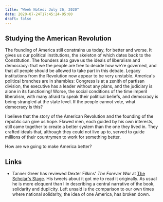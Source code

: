```yaml
---
title: "Week Notes: July 26, 2020"
date: 2020-07-24T17:45:24-05:00
draft: false
---
```

## Studying the American Revolution
The founding of America still constrains us today, for better and worse. It gives us our political institutions, the skeleton of which dates back to the Constitution. The founders also gave us the ideals of liberalism and democracy: that we the people are free to decide how we're governed, and that all people should be allowed to take part in this debate. Legacy institutions from the Revolution now appear to be very unstable. America's political branches are in shambles: Congress is at a zenith of partisan division, the executive has a leader without any plans, and the judiciary is alone in its functioning! Worse, the social conditions of the time imperil liberalism, with many afraid to speak their political beliefs, and democracy is being strangled at the state level. If the people cannot vote, what democracy is this?

I believe that the story of the American Revolution and the founding of the republic can give us hope. Flawed men, each guided by his own interests, still came together to create a better system than the one they lived in. They crafted ideals that, although they could not live up to, served to guide millions of their countrymen to work for something better.

How are we going to make America better?

## Links
- Tanner Greer has reviewed Dexter Filkins' *The Forever War* at [The Scholar's Stage](https://scholars-stage.blogspot.com/2020/07/solidarity-weapon-of-modernity.html). His tweets about it got me to read it originally. As usual he is more eloquent than I in describing a central narrative of the book, solidarity and duplicity. Left unsaid is the comparison to our own times where national solidarity, the idea of one America, has broken down.

